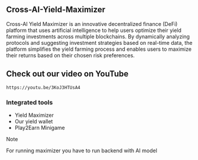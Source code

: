 ## Cross-AI-Yield-Maximizer
Cross-AI Yield Maximizer is an innovative decentralized finance (DeFi) platform that uses artificial intelligence to help users optimize their yield farming investments across multiple blockchains. By dynamically analyzing protocols and suggesting investment strategies based on real-time data, the platform simplifies the yield farming process and enables users to maximize their returns based on their chosen risk preferences.

## Check out our video on YouTube
```
https://youtu.be/3KoJ3HTUsA4
```

### Integrated tools
- Yield Maximizer
- Our yield wallet
- Play2Earn Minigame

>[!NOTE]
>For running maximizer you have to run backend with AI model

